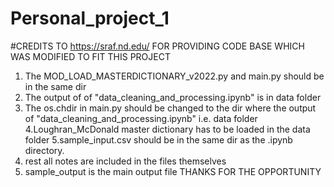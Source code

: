 # Personal_project_1
 
#CREDITS TO https://sraf.nd.edu/ FOR PROVIDING CODE BASE WHICH WAS MODIFIED TO FIT THIS PROJECT
1. The MOD_LOAD_MASTERDICTIONARY_v2022.py and main.py should be in the same dir
2. The output of of "data_cleaning_and_processing.ipynb" is in data folder
3. The os.chdir in main.py should be changed to the dir where the output of "data_cleaning_and_processing.ipynb" i.e. data folder
4.Loughran_McDonald master dictionary has to be loaded in the data folder
5.sample_input.csv should be in the same dir as the .ipynb directory.
6. rest all notes are included in the files themselves
7. sample_output is the main output file
THANKS FOR THE OPPORTUNITY
